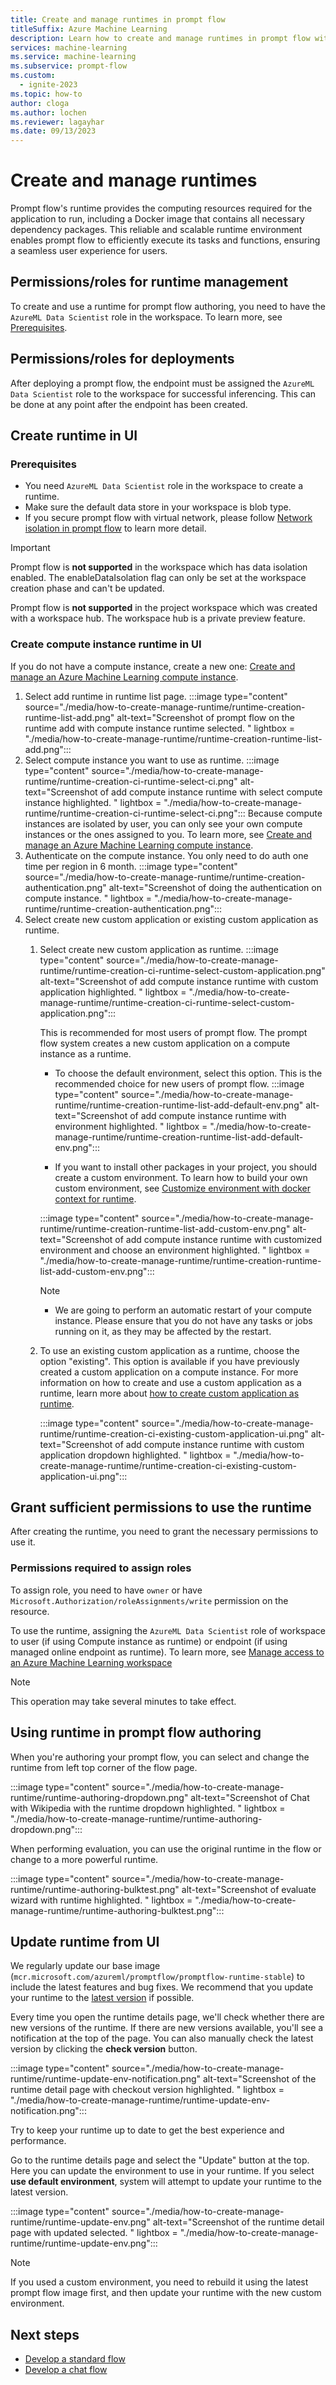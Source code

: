 ```yaml
---
title: Create and manage runtimes in prompt flow
titleSuffix: Azure Machine Learning
description: Learn how to create and manage runtimes in prompt flow with Azure Machine Learning studio.
services: machine-learning
ms.service: machine-learning
ms.subservice: prompt-flow
ms.custom:
  - ignite-2023
ms.topic: how-to
author: cloga
ms.author: lochen
ms.reviewer: lagayhar
ms.date: 09/13/2023
---
```


# Create and manage runtimes

Prompt flow's runtime provides the computing resources required for the application to run, including a Docker image that contains all necessary dependency packages. This reliable and scalable runtime environment enables prompt flow to efficiently execute its tasks and functions, ensuring a seamless user experience for users.

## Permissions/roles for runtime management

To create and use a runtime for prompt flow authoring, you need to have the `AzureML Data Scientist` role in the workspace. To learn more, see [Prerequisites](#prerequisites).

## Permissions/roles for deployments

After deploying a prompt flow, the endpoint must be assigned the `AzureML Data Scientist` role to the workspace for successful inferencing. This can be done at any point after the endpoint has been created.

## Create runtime in UI

### Prerequisites

- You need `AzureML Data Scientist` role in the workspace to create a runtime.
- Make sure the default data store in your workspace is blob type. 
- If you secure prompt flow with virtual network, please follow [Network isolation in prompt flow](how-to-secure-prompt-flow.md) to learn more detail.

> [!IMPORTANT]
> Prompt flow is **not supported** in the workspace which has data isolation enabled. The enableDataIsolation flag can only be set at the workspace creation phase and can't be updated.
>
> Prompt flow is **not supported** in the project workspace which was created with a workspace hub. The workspace hub is a private preview feature.
>

### Create compute instance runtime in UI

If you do not have a compute instance, create a new one: [Create and manage an Azure Machine Learning compute instance](../how-to-create-compute-instance.md).

1. Select add runtime in runtime list page.
    :::image type="content" source="./media/how-to-create-manage-runtime/runtime-creation-runtime-list-add.png" alt-text="Screenshot of prompt flow on the runtime add with compute instance runtime selected. " lightbox = "./media/how-to-create-manage-runtime/runtime-creation-runtime-list-add.png":::
1. Select compute instance you want to use as runtime.
    :::image type="content" source="./media/how-to-create-manage-runtime/runtime-creation-ci-runtime-select-ci.png" alt-text="Screenshot of add compute instance runtime with select compute instance highlighted. " lightbox = "./media/how-to-create-manage-runtime/runtime-creation-ci-runtime-select-ci.png":::
    Because compute instances are isolated by user, you can only see your own compute instances or the ones assigned to you. To learn more, see [Create and manage an Azure Machine Learning compute instance](../how-to-create-compute-instance.md).
1. Authenticate on the compute instance. You only need to do auth one time per region in 6 month.
    :::image type="content" source="./media/how-to-create-manage-runtime/runtime-creation-authentication.png" alt-text="Screenshot of doing the authentication on compute instance. " lightbox = "./media/how-to-create-manage-runtime/runtime-creation-authentication.png":::
1. Select create new custom application or existing custom application as runtime.
    1. Select create new custom application as runtime.
        :::image type="content" source="./media/how-to-create-manage-runtime/runtime-creation-ci-runtime-select-custom-application.png" alt-text="Screenshot of add compute instance runtime with custom application highlighted. " lightbox = "./media/how-to-create-manage-runtime/runtime-creation-ci-runtime-select-custom-application.png":::

        This is recommended for most users of prompt flow. The prompt flow system creates a new custom application on a compute instance as a runtime.

        - To choose the default environment, select this option. This is the recommended choice for new users of prompt flow.
        :::image type="content" source="./media/how-to-create-manage-runtime/runtime-creation-runtime-list-add-default-env.png" alt-text="Screenshot of add compute instance runtime with environment highlighted. " lightbox = "./media/how-to-create-manage-runtime/runtime-creation-runtime-list-add-default-env.png":::

        - If you want to install other packages in your project, you should create a custom environment. To learn how to build your own custom environment, see [Customize environment with docker context for runtime](how-to-customize-environment-runtime.md#customize-environment-with-docker-context-for-runtime).

         :::image type="content" source="./media/how-to-create-manage-runtime/runtime-creation-runtime-list-add-custom-env.png" alt-text="Screenshot of add compute instance runtime with customized environment and choose an environment highlighted. " lightbox = "./media/how-to-create-manage-runtime/runtime-creation-runtime-list-add-custom-env.png":::

        > [!NOTE]
        > - We are going to perform an automatic restart of your compute instance. Please ensure that you do not have any tasks or jobs running on it, as they may be affected by the restart.

    1. To use an existing custom application as a runtime, choose the option "existing".
        This option is available if you have previously created a custom application on a compute instance. For more information on how to create and use a custom application as a runtime, learn more about [how to create custom application as runtime](how-to-customize-environment-runtime.md#create-a-custom-application-on-compute-instance-that-can-be-used-as-prompt-flow-runtime).

       :::image type="content" source="./media/how-to-create-manage-runtime/runtime-creation-ci-existing-custom-application-ui.png" alt-text="Screenshot of add compute instance runtime with custom application dropdown highlighted. " lightbox = "./media/how-to-create-manage-runtime/runtime-creation-ci-existing-custom-application-ui.png":::

## Grant sufficient permissions to use the runtime

After creating the runtime, you need to grant the necessary permissions to use it.

### Permissions required to assign roles

To assign role, you need to have `owner` or have `Microsoft.Authorization/roleAssignments/write` permission on the resource.

To use the runtime, assigning the `AzureML Data Scientist` role of workspace to user (if using Compute instance as runtime) or endpoint (if using managed online endpoint as runtime). To learn more, see [Manage access to an Azure Machine Learning workspace](../how-to-assign-roles.md?view=azureml-api-2&tabs=labeler&preserve-view=true)

> [!NOTE]
> This operation may take several minutes to take effect.

## Using runtime in prompt flow authoring

When you're authoring your prompt flow, you can select and change the runtime from left top corner of the flow page.

:::image type="content" source="./media/how-to-create-manage-runtime/runtime-authoring-dropdown.png" alt-text="Screenshot of Chat with Wikipedia with the runtime dropdown highlighted. " lightbox = "./media/how-to-create-manage-runtime/runtime-authoring-dropdown.png":::

When performing evaluation, you can use the original runtime in the flow or change to a more powerful runtime.

:::image type="content" source="./media/how-to-create-manage-runtime/runtime-authoring-bulktest.png" alt-text="Screenshot of evaluate wizard with runtime highlighted. " lightbox = "./media/how-to-create-manage-runtime/runtime-authoring-bulktest.png":::

## Update runtime from UI

We regularly update our base image (`mcr.microsoft.com/azureml/promptflow/promptflow-runtime-stable`) to include the latest features and bug fixes. We recommend that you update your runtime to the [latest version](https://mcr.microsoft.com/v2/azureml/promptflow/promptflow-runtime-stable/tags/list) if possible.

Every time you open the runtime details page, we'll check whether there are new versions of the runtime. If there are new versions available, you'll see a notification at the top of the page. You can also manually check the latest version by clicking the **check version** button.

:::image type="content" source="./media/how-to-create-manage-runtime/runtime-update-env-notification.png" alt-text="Screenshot of the runtime detail page with checkout version highlighted. " lightbox = "./media/how-to-create-manage-runtime/runtime-update-env-notification.png":::

Try to keep your runtime up to date to get the best experience and performance.

Go to the runtime details page and select the "Update" button at the top. Here you can update the environment to use in your runtime. If you select **use default environment**, system will attempt to update your runtime to the latest version.

:::image type="content" source="./media/how-to-create-manage-runtime/runtime-update-env.png" alt-text="Screenshot of the runtime detail page with updated selected. " lightbox = "./media/how-to-create-manage-runtime/runtime-update-env.png":::

> [!NOTE]
> If you used a custom environment, you need to rebuild it using the latest prompt flow image first, and then update your runtime with the new custom environment.


## Next steps

- [Develop a standard flow](how-to-develop-a-standard-flow.md)
- [Develop a chat flow](how-to-develop-a-chat-flow.md)
